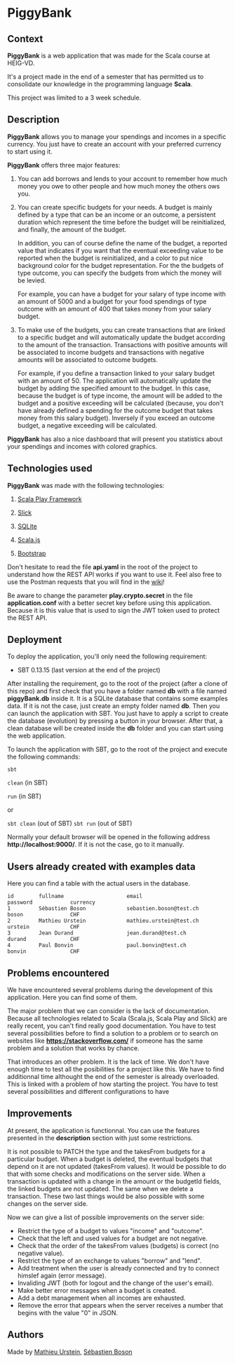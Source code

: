 # PiggyBank

## Context

**PiggyBank** is a web application that was made for the Scala course at HEIG-VD.

It's a project made in the end of a semester that has permitted us to consolidate our knowledge in the programming language **Scala**.

This project was limited to a 3 week schedule.

## Description

**PiggyBank** allows you to manage your spendings and incomes in a specific currency.
You just have to create an account with your preferred currency to start using it.

**PiggyBank** offers three major features:
  
  1. You can add borrows and lends to your account to remember how much money you owe to other people and how much money the others ows you.
  
  2. You can create specific budgets for your needs. A budget is mainly defined by a type that can be an income or an outcome, a persistent duration which represent the time before the budget will be reinitialized, and finally, the amount of the budget.
     
     In addition, you can of course define the name of the budget, a reported value that indicates if you want that the eventual exceeding value to be reported when the budget is reinitialized, and a color to put nice background color for the budget representation. For the the budgets of type outcome, you can specify the budgets from which the money will be levied.
     
     For example, you can have a budget for your salary of type income with an amount of 5000 and a budget for your food spendings of type outcome with an amount of 400 that takes money from your salary budget.
  
  3. To make use of the budgets, you can create transactions that are linked to a specific budget and will automatically update the budget according to the amount of the transaction. Transactions with positive amounts will be associated to income budgets and transactions with negative amounts will be associated to outcome budgets.
     
     For example, if you define a transaction linked to your salary budget with an amount of 50. The application will automatically update the budget by adding the specified amount to the budget. In this case, because the budget is of type income, the amount will be added to the budget and a positive exceeding will be calculated (because, you don't have already defined a spending for the outcome budget that takes money from this salary budget). Inversely if you exceed an outcome budget, a negative exceeding will be calculated.

**PiggyBank** has also a nice dashboard that will present you statistics about your spendings and incomes with colored graphics.

## Technologies used

**PiggyBank** was made with the following technologies:

  1. [Scala Play Framework](https://playframework.com/)
  
  2. [Slick](http://slick.lightbend.com/)
  
  3. [SQLite](https://www.sqlite.org/)
  
  4. [Scala.js](http://www.scala-js.org/)
  
  5. [Bootstrap](http://getbootstrap.com/)

Don't hesitate to read the file **api.yaml** in the root of the project to understand how the REST API works if you want to use it.
Feel also free to use the Postman requests that you will find in the [wiki](https://github.com/MathieuUrstein/HEIG.SCALA.Projet/wiki)!

Be aware to change the parameter **play.crypto.secret** in the file **application.conf** with a better secret key before using this application.
Because it is this value that is used to sign the JWT token used to protect the REST API.

## Deployment

To deploy the application, you'll only need the following requirement:
- SBT 0.13.15 (last version at the end of the project)

After installing the requirement, go to the root of the project (after a clone of this repo) and first check that you have a folder named **db** with
a file named **piggyBank.db** inside it. It is a SQLite database that contains some examples data. If it is not the case, just create an empty folder named **db**. Then you can launch the application with SBT. You just have to apply a script to create the database (evolution) by pressing a button in your browser. After that, a clean database will be created inside the **db** folder and you can start using the web application.

To launch the application with SBT, go to the root of the project and execute the following commands:

```sbt```

```clean``` (in SBT)

```run``` (in SBT)

or 

```sbt clean``` (out of SBT)
```sbt run``` (out of SBT)

Normally your default browser will be opened in the following address **http://localhost:9000/**. If it is not the case, go to it manually.

## Users already created with examples data

Here you can find a table with the actual users in the database.

```
id        fullname                    email                                password            currency
1         Sébastien Boson             sebastien.boson@test.ch              boson               CHF
2         Mathieu Urstein             mathieu.urstein@test.ch              urstein             CHF
3         Jean Durand                 jean.durand@test.ch                  durand              CHF
4         Paul Bonvin                 paul.bonvin@test.ch                  bonvin              CHF
```

## Problems encountered

We have encountered several problems during the development of this application. Here you can find some of them.

The major problem that we can consider is the lack of documentation. Because all technologies related to Scala (Scala.js, Scala Play and Slick) are really recent, you can't find really good documentation. You have to test several possibilities before to find a solution to a problem or to search on websites like **https://stackoverflow.com/** if someone has the same problem and a solution that works by chance.

That introduces an other problem. It is the lack of time. We don't have enough time to test all the posibilities for a project like this. We have to find additionnal time althought the end of the semester is already overloaded. This is linked with a problem of how starting the project. You have to test several possibilities and different configurations to have 

## Improvements

At present, the application is functionnal. You can use the features presented in the **description** section with just some restrictions.

It is not possible to PATCH the type and the takesFrom budgets for a particular budget. When a budget is deleted, the eventual budgets that depend on it are not updated (takesFrom values). It would be possible to do that with some checks and modifications on the server side. When a transaction is updated with a change in the amount or the budgetId fields, the linked budgets are not updated. The same when we delete a transaction. These two last things would be also possible with some changes on the server side.

Now we can give a list of possible improvements on the server side:

  * Restrict the type of a budget to values "income" and "outcome".
  * Check that the left and used values for a budget are not negative.
  * Check that the order of the takesFrom values (budgets) is correct (no negative value).
  * Restrict the type of an exchange to values "borrow" and "lend".
  * Add treatment when the user is already connected and try to connect himslef again (error message).
  * Invaliding JWT (both for logout and the change of the user's email).
  * Make better error messages when a budget is created.
  * Add a debt management when all incomes are exhausted.
  * Remove the error that appears when the server receives a number that begins with the value "0" in JSON.

## Authors

Made by [Mathieu Urstein](https://github.com/MathieuUrstein), 
[Sébastien Boson](https://github.com/sebastie-boson)
